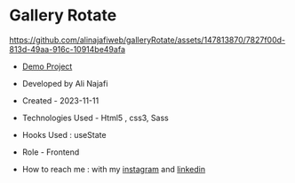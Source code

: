 # Gallery Rotate


https://github.com/alinajafiweb/galleryRotate/assets/147813870/7827f00d-813d-49aa-916c-10914be49afa


- [Demo Project](https://alinajafi-developer.github.io/galleryRotate/)

- Developed by Ali Najafi

- Created - 2023-11-11

- Technologies Used - Html5 , css3, Sass

- Hooks Used : useState 

- Role - Frontend

- How to reach me : with my [instagram](https://www.instagram.com/alinajafi_developer) and [linkedin](https://www.linkedin.com/in/alinajafi-developer/)
